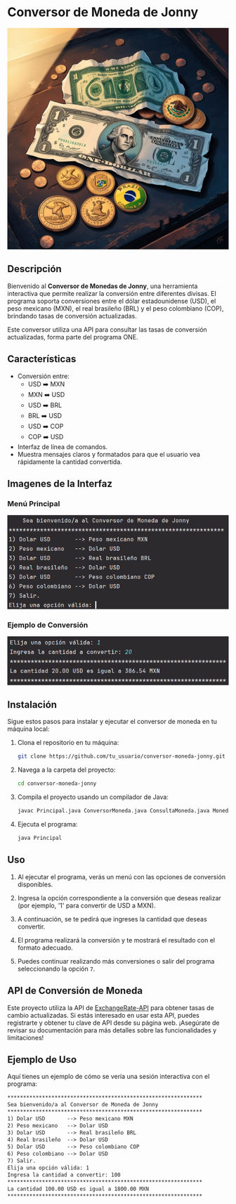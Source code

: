 # Conversor de Moneda de Jonny
![Menú Principal](https://github.com/JonnyAAB/Conversor-de-moneda/blob/master/assets/Imagen%20principal.jpg)

## Descripción

Bienvenido al **Conversor de Monedas de Jonny**, una herramienta interactiva que permite realizar la conversión entre diferentes divisas. El programa soporta conversiones entre el dólar estadounidense (USD), el peso mexicano (MXN), el real brasileño (BRL) y el peso colombiano (COP), brindando tasas de conversión actualizadas.

Este conversor utiliza una API para consultar las tasas de conversión actualizadas, forma parte del programa ONE.

## Características

- Conversión entre:
  - USD ➡️ MXN
  - MXN ➡️ USD
  - USD ➡️ BRL
  - BRL ➡️ USD
  - USD ➡️ COP
  - COP ➡️ USD
- Interfaz de línea de comandos.
- Muestra mensajes claros y formatados para que el usuario vea rápidamente la cantidad convertida.

## Imagenes de la Interfaz

### Menú Principal

![Menú Principal](https://github.com/JonnyAAB/Conversor-de-moneda/blob/master/assets/Menu%20principal.PNG)

### Ejemplo de Conversión

![Ejemplo de Conversión](https://github.com/JonnyAAB/Conversor-de-moneda/blob/master/assets/Ejemplo%20de%20uso.PNG)

## Instalación

Sigue estos pasos para instalar y ejecutar el conversor de moneda en tu máquina local:

1. Clona el repositorio en tu máquina:

    ```bash
    git clone https://github.com/tu_usuario/conversor-moneda-jonny.git
    ```

2. Navega a la carpeta del proyecto:

    ```bash
    cd conversor-moneda-jonny
    ```

3. Compila el proyecto usando un compilador de Java:

    ```bash
    javac Principal.java ConversorMoneda.java ConsultaMoneda.java Moneda.java
    ```

4. Ejecuta el programa:

    ```bash
    java Principal
    ```

## Uso

1. Al ejecutar el programa, verás un menú con las opciones de conversión disponibles.
   
2. Ingresa la opción correspondiente a la conversión que deseas realizar (por ejemplo, '1' para convertir de USD a MXN).

3. A continuación, se te pedirá que ingreses la cantidad que deseas convertir.

4. El programa realizará la conversión y te mostrará el resultado con el formato adecuado.

5. Puedes continuar realizando más conversiones o salir del programa seleccionando la opción `7`.

## API de Conversión de Moneda

Este proyecto utiliza la API de [ExchangeRate-API](https://app.exchangerate-api.com) para obtener tasas de cambio actualizadas. Si estás interesado en usar esta API, puedes registrarte y obtener tu clave de API desde su página web. ¡Asegúrate de revisar su documentación para más detalles sobre las funcionalidades y limitaciones!

## Ejemplo de Uso

Aquí tienes un ejemplo de cómo se vería una sesión interactiva con el programa:

```plaintext
**************************************************************
Sea bienvenido/a al Conversor de Moneda de Jonny
**************************************************************
1) Dolar USD       --> Peso mexicano MXN
2) Peso mexicano   --> Dolar USD
3) Dolar USD       --> Real brasileño BRL
4) Real brasileño  --> Dolar USD
5) Dolar USD       --> Peso colombiano COP
6) Peso colombiano --> Dolar USD
7) Salir.
Elija una opción válida: 1
Ingresa la cantidad a convertir: 100
**************************************************************
La cantidad 100.00 USD es igual a 1800.00 MXN
**************************************************************
